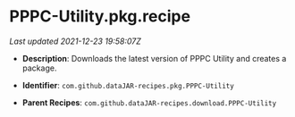 # PPPC-Utility.pkg.recipe

_Last updated 2021-12-23 19:58:07Z_

- **Description**: Downloads the latest version of PPPC Utility and creates a package.

- **Identifier**: `com.github.dataJAR-recipes.pkg.PPPC-Utility`

- **Parent Recipes**: `com.github.dataJAR-recipes.download.PPPC-Utility`